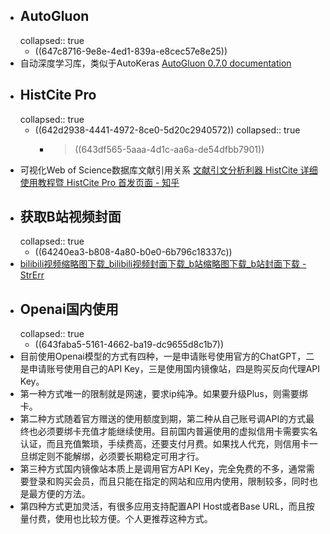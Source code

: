 - ## AutoGluon
  collapsed:: true
	- ((647c8716-9e8e-4ed1-839a-e8cec57e8e25))
- 自动深度学习库，类似于AutoKeras [AutoGluon 0.7.0 documentation](https://auto.gluon.ai/stable/index.html)
- ## HistCite Pro
  collapsed:: true
	- ((642d2938-4441-4972-8ce0-5d20c2940572))
	  collapsed:: true
		- > ((643df565-5aaa-4d1c-aa6a-de54dfbb7901))
- 可视化Web of Science数据库文献引用关系 [文献引文分析利器 HistCite 详细使用教程暨 HistCite Pro 首发页面 - 知乎](https://zhuanlan.zhihu.com/p/20902898)
- ## 获取B站视频封面
  collapsed:: true
	- ((64240ea3-b808-4a80-b0e0-6b796c18337c))
- [bilibili视频缩略图下载_bilibili视频封面下载_b站缩略图下载_b站封面下载 - StrErr](https://www.strerr.com/bilibili.html)
- ## Openai国内使用
  collapsed:: true
	- ((643faba5-5161-4662-ba19-dc9655d8c1b7))
- 目前使用Openai模型的方式有四种，一是申请账号使用官方的ChatGPT，二是申请账号使用自己的API Key，三是使用国内镜像站，四是购买反向代理API Key。
- 第一种方式唯一的限制就是网速，要求ip纯净。如果要升级Plus，则需要绑卡。
- 第二种方式随着官方赠送的使用额度到期，第二种从自己账号调API的方式最终也必须要绑卡充值才能继续使用。目前国内普遍使用的虚拟信用卡需要实名认证，而且充值繁琐，手续费高，还要支付月费。如果找人代充，则信用卡一旦绑定则不能解绑，必须要长期稳定可用才行。
- 第三种方式国内镜像站本质上是调用官方API Key，完全免费的不多，通常需要登录和购买会员，而且只能在指定的网站和应用内使用，限制较多，同时也是最方便的方法。
- 第四种方式更加灵活，有很多应用支持配置API Host或者Base URL，而且按量付费，使用也比较方便。个人更推荐这种方式。
